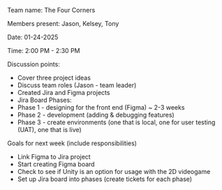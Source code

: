 Team name: The Four Corners

Members present: Jason, Kelsey, Tony

Date: 01-24-2025

Time: 2:00 PM - 2:30 PM

Discussion points:

* Cover three project ideas
* Discuss team roles (Jason - team leader)
* Created Jira and Figma projects
* Jira Board Phases:
* Phase 1 - designing for the front end (Figma) ~ 2-3 weeks
* Phase 2 - development (adding & debugging features)
* Phase 3 - create environments (one that is local, one for user testing (UAT), one that is live)

Goals for next week (include responsibilities)

* Link Figma to Jira project
* Start creating Figma board
* Check to see if Unity is an option for usage with the 2D videogame
* Set up Jira board into phases (create tickets for each phase)

